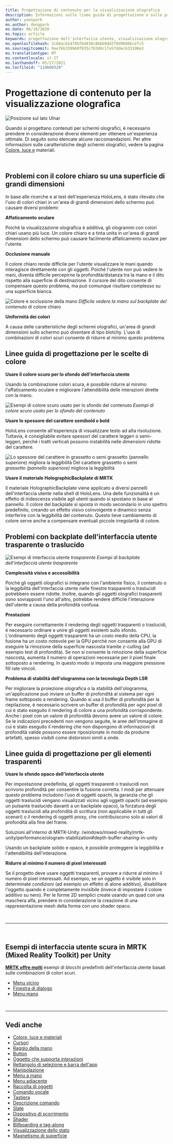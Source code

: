 ```yaml
---
title: Progettazione di contenuto per la visualizzazione olografica
description: Informazioni sulle linee guida di progettazione e sulle procedure consigliate per la visualizzazione olografica nei dispositivi HoloLens.
author: yoonpark
ms.author: dongpark
ms.date: 06/18/2020
ms.topic: article
keywords: progettazione dell'interfaccia utente, visualizzazione olografica, progettazione del contenuto, tema scuro, tema chiaro, visore VR di realtà mista, visore VR windows di realtà mista, visore VR di realtà virtuale, HoloLens, MRTK, Mixed Reality Toolkit, progettazione, pixel
ms.openlocfilehash: 2c68acb5478bfbd438c8bbb9dd2f8d9686bcefc5
ms.sourcegitcommit: 9ae76b339968f035c703d9c1fe57ddecb33198e3
ms.translationtype: MT
ms.contentlocale: it-IT
ms.lasthandoff: 05/27/2021
ms.locfileid: "110600320"
---
```

# <a name="designing-content-for-holographic-display"></a>Progettazione di contenuto per la visualizzazione olografica

![Posizione sul lato Ulnar](images/UX_Hero_DarkTheme.jpg)

Quando si progettano contenuti per schermi olografici, è necessario prendere in considerazione diversi elementi per ottenere un'esperienza ottimale. Di seguito sono elencate alcune raccomandazioni. Per altre informazioni sulle caratteristiche degli schermi olografici, vedere la pagina [Colore, luce e](color-light-and-materials.md) materiali.

<br>

## <a name="challenges-with-bright-color-on-a-large-surface"></a>Problemi con il colore chiaro su una superficie di grandi dimensioni 

In base alle ricerche e ai test dell'esperienza HoloLens, è stato rilevato che l'uso di colori chiari in un'area di grandi dimensioni dello schermo può causare diversi problemi: 

**Affaticamento oculare** 

Poiché la visualizzazione olografica è additiva, gli ologrammi con colori chiari usano più luce. Un colore chiaro e a tinta unita in un'area di grandi dimensioni dello schermo può causare facilmente affaticamento oculare per l'utente. 

**Occlusione manuale** 

Il colore chiaro rende difficile per l'utente visualizzare le mani quando interagisce direttamente con gli oggetti. Poiché l'utente non può vedere le mani, diventa difficile percepirne la profondità/distanza tra la mano e il dito rispetto alla superficie di destinazione. Il cursore del dito consente di compensare questo problema, ma può comunque risultare complesso su una superficie bianca. 

![Colore e occlusione della mano ](images/color_handocclusion.jpg)
 *Difficile vedere la mano sul backplate del contenuto* di colore chiaro

**Uniformità dei colori**

A causa delle caratteristiche degli schermi olografici, un'area di grandi dimensioni sullo schermo può diventare di tipo blotchy. L'uso di combinazioni di colori scuri consente di ridurre al minimo questo problema. 

## <a name="design-guidelines-for-color-choices"></a>Linee guida di progettazione per le scelte di colore

**Usare il colore scuro per lo sfondo dell'interfaccia utente**

Usando la combinazione colori scura, è possibile ridurre al minimo l'affaticamento oculare e migliorare l'attendibilità delle interazioni dirette con la mano. 

![Esempi di colore scuro usato per lo sfondo del contenuto ](images/color_dark_examples.jpg)
 *Esempi di colore scuro usato per lo sfondo del contenuto*

**Usare lo spessore del carattere semibold o bold**

HoloLens consente all'esperienza di visualizzare testo ad alta risoluzione. Tuttavia, è consigliabile evitare spessori del carattere leggeri o semi-leggeri, perché i tratti verticali possono instabilità nelle dimensioni ridotte del carattere. 

![Lo spessore del carattere in grassetto o semi grassetto (pannello superiore) migliora la leggibilità Del carattere grassetto o semi ](images/color_font_examples.jpg)
 *grassetto (pannello superiore)* migliora la leggibilità

**Usare il materiale HolographicBackplate di MRTK**

Il materiale HolographicBackplate viene applicato a diversi pannelli dell'interfaccia utente nella shell di HoloLens. Una delle funzionalità è un effetto di iridescenza visibile agli utenti quando si spostano in base al pannello. Il colore del backplate si sposta in modo secondario in uno spettro predefinito, creando un effetto visivo coinvolgente e dinamico senza interferire con la leggibilità del contenuto. Questo lieve cambiamento di colore serve anche a compensare eventuali piccole irregolarità di colore. 


## <a name="challenges-with-transparent-or-translucent-ui-backplate"></a>Problemi con backplate dell'interfaccia utente trasparente o traslucido 

![Esempi di interfaccia utente ](images/color_transparent_examples.jpg)
 *trasparente Esempi di backplate dell'interfaccia utente trasparente*

**Complessità visiva e accessibilità**

Poiché gli oggetti olografici si integrano con l'ambiente fisico, il contenuto o la leggibilità dell'interfaccia utente nelle finestre trasparenti o traslucidi potrebbero essere ridotte. Inoltre, quando gli oggetti olografici trasparenti sono sovrapposti l'uno all'altro, potrebbe rendere difficile l'interazione dell'utente a causa della profondità confusa.

**Prestazioni**

Per eseguire correttamente il rendering degli oggetti trasparenti o traslucidi, è necessario ordinare e unire gli oggetti esistenti sullo sfondo. L'ordinamento degli oggetti trasparenti ha un costo medio della CPU, la fusione ha un costo notevole per la GPU perché non consente alla GPU di eseguire la rimozione della superficie nascosta tramite z-culling (ad esempio test di profondità). Se non si consente la rimozione della superficie nascosta, aumenta il numero di operazioni necessarie per il pixel finale sottoposto a rendering. In questo modo si imposta una maggiore pressione fill rate vincoli.

**Problema di stabilità dell'ologramma con la tecnologia Depth LSR**

Per migliorare la proiezione olografica o la stabilità dell'ologramma, un'applicazione può inviare un buffer di profondità al sistema per ogni frame sottoposto a rendering. Quando si usa il buffer di profondità per la riepilazione, è necessario scrivere un buffer di profondità per ogni pixel di cui è stato eseguito il rendering di colore a una profondità corrispondente. Anche i pixel con un valore di profondità devono avere un valore di colore. Se le indicazioni precedenti non vengono seguite, le aree dell'immagine di cui è stato eseguito il rendering che non dispongono di informazioni di profondità valide possono essere riposizionate in modo da produrre artefatti, spesso visibili come distorsioni simili a onde.


## <a name="design-guidelines-for-transparent-elements"></a>Linee guida di progettazione per gli elementi trasparenti

**Usare lo sfondo opaco dell'interfaccia utente**

Per impostazione predefinita, gli oggetti trasparenti o traslucidi non scrivono profondità per consentire la fusione corretta. I modi per attenuare questo problema includono l'uso di oggetti opachi, la garanzia che gli oggetti traslucidi vengano visualizzati vicino agli oggetti opachi (ad esempio un pulsante traslucido davanti a un backplate opaco), la forzatura degli oggetti traslucidi alla profondità di scrittura (non applicabile in tutti gli scenari) o il rendering di oggetti proxy, che contribuiscono solo ai valori di profondità alla fine del frame.

Soluzioni all'interno di MRTK-Unity: /windows/mixed-reality/mrtk-unity/performance/ologram-stabilization#depth-buffer-sharing-in-unity  

Usando un backplate solido e opaco, è possibile proteggere la leggibilità e l'attendibilità dell'interazione.

**Ridurre al minimo il numero di pixel interessati**

Se il progetto deve usare oggetti trasparenti, provare a ridurre al minimo il numero di pixel interessati. Ad esempio, se un oggetto è visibile solo in determinate condizioni (ad esempio un effetto di alone additivo), disabilitare l'oggetto quando è completamente invisibile (invece di impostare il colore additivo su nero). Per le forme 2D semplici create usando un quad con una maschera alfa, prendere in considerazione la creazione di una rappresentazione mesh della forma con uno shader opaco. 

<br/>

---

<br/>

## <a name="dark-ui-examples-in-mrtk-mixed-reality-toolkit-for-unity"></a>Esempi di interfaccia utente scura in MRTK (Mixed Reality Toolkit) per Unity

**[MRTK offre molti](https://github.com/Microsoft/MixedRealityToolkit-Unity)** esempi di blocchi predefiniti dell'interfaccia utente basati sulle combinazioni di colori scuri.

* [Menu vicino](/windows/mixed-reality/mrtk-unity/features/ux-building-blocks/near-menu)
* [Finestra di dialogo](/windows/mixed-reality/mrtk-unity/features/ux-building-blocks/dialog)
* [Menu mano](/windows/mixed-reality/mrtk-unity/features/ux-building-blocks/hand-menu)

<br>

---

## <a name="see-also"></a>Vedi anche

* [Colore, luce e materiali](color-light-and-materials.md)
* [Cursori](cursors.md)
* [Raggio della mano](point-and-commit.md)
* [Button](button.md)
* [Oggetto che supporta interazioni](interactable-object.md)
* [Rettangolo di selezione e barra dell'app](app-bar-and-bounding-box.md)
* [Manipolazione](direct-manipulation.md)
* [Menu a mano](hand-menu.md)
* [Menu adiacente](near-menu.md)
* [Raccolta di oggetti](object-collection.md)
* [Comando vocale](voice-input.md)
* [Tastiera](keyboard.md)
* [Descrizione comando](tooltip.md)
* [Slate](slate.md)
* [Dispositivo di scorrimento](slider.md)
* [Shader](shader.md)
* [Billboarding e tag-along](billboarding-and-tag-along.md)
* [Visualizzazione dello stato](progress.md)
* [Magnetismo di superficie](surface-magnetism.md)